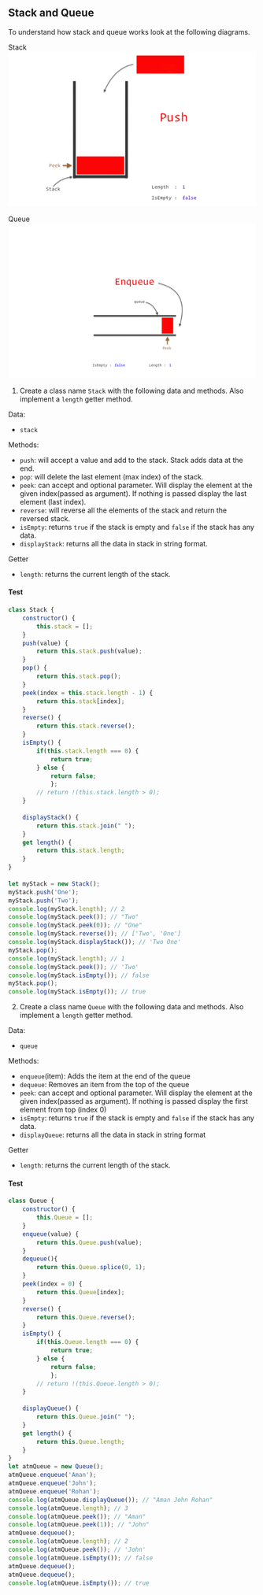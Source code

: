 ## Stack and Queue

To understand how stack and queue works look at the following diagrams.

Stack
![Stack](../assets/stack.gif)

Queue
![Queue](../assets/queue.gif)

1. Create a class name `Stack` with the following data and methods. Also implement a `length` getter method.

Data:

- `stack`

Methods:

- `push`: will accept a value and add to the stack. Stack adds data at the end.
- `pop`: will delete the last element (max index) of the stack.
- `peek`: can accept and optional parameter. Will display the element at the given index(passed as argument). If    nothing is passed display the last element (last index).
- `reverse`: will reverse all the elements of the stack and return the reversed stack.
- `isEmpty`: returns `true` if the stack is empty and `false` if the stack has any data.
- `displayStack`: returns all the data in stack in string format.

Getter

- `length`: returns the current length of the stack.

#### Test

```js
class Stack {
    constructor() {
        this.stack = [];
    }
    push(value) {
        return this.stack.push(value);
    }
    pop() {
        return this.stack.pop();
    }
    peek(index = this.stack.length - 1) {
        return this.stack[index];
    }
    reverse() {
        return this.stack.reverse();
    }
    isEmpty() {
        if(this.stack.length === 0) {
            return true;
        } else {
            return false;
            };
        // return !(this.stack.length > 0);
    }
    
    displayStack() {
        return this.stack.join(" ");
    }
    get length() {
        return this.stack.length;
    }
}

let myStack = new Stack();
myStack.push('One');
myStack.push('Two');
console.log(myStack.length); // 2
console.log(myStack.peek()); // "Two"
console.log(myStack.peek(0)); // "One"
console.log(myStack.reverse()); // ['Two', 'One']
console.log(myStack.displayStack()); // 'Two One'
myStack.pop();
console.log(myStack.length); // 1
console.log(myStack.peek()); // 'Two'
console.log(myStack.isEmpty()); // false
myStack.pop();
console.log(myStack.isEmpty()); // true
```

2. Create a class name `Queue` with the following data and methods. Also implement a `length` getter method.

Data:

- `queue`

Methods:

- `enqueue`(item): Adds the item at the end of the queue
- `dequeue`: Removes an item from the top of the queue
- `peek`: can accept and optional parameter. Will display the element at the given index(passed as argument). If nothing is passed display the first element from top (index 0)
- `isEmpty`: returns `true` if the stack is empty and `false` if the stack has any data.
- `displayQueue`: returns all the data in stack in string format

Getter

- `length`: returns the current length of the stack.

#### Test

```js
class Queue {
    constructor() {
        this.Queue = [];
    }
    enqueue(value) {
        return this.Queue.push(value);
    }
    dequeue(){
        return this.Queue.splice(0, 1);
    }
    peek(index = 0) {
        return this.Queue[index];
    }
    reverse() {
        return this.Queue.reverse();
    }
    isEmpty() {
        if(this.Queue.length === 0) {
            return true;
        } else {
            return false;
            };
        // return !(this.Queue.length > 0);
    }
    
    displayQueue() {
        return this.Queue.join(" ");
    }
    get length() {
        return this.Queue.length;
    }
}
let atmQueue = new Queue();
atmQueue.enqueue('Aman');
atmQueue.enqueue('John');
atmQueue.enqueue('Rohan');
console.log(atmQueue.displayQueue()); // "Aman John Rohan"
console.log(atmQueue.length); // 3
console.log(atmQueue.peek()); // "Aman"
console.log(atmQueue.peek(1)); // "John"
atmQueue.dequeue();
console.log(atmQueue.length); // 2
console.log(atmQueue.peek()); // 'John'
console.log(atmQueue.isEmpty()); // false
atmQueue.dequeue();
atmQueue.dequeue();
console.log(atmQueue.isEmpty()); // true
```
